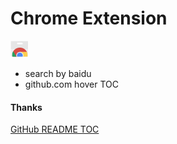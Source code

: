 Chrome Extension
=

[![image](.github/chrome.png)](https://chrome.google.com/webstore/detail/myownextension/dgpghnnkpmpiekgmcfjgpgeofhemodoj)

- search by baidu
- github.com hover TOC

#### Thanks

[GitHub README TOC](https://chrome.google.com/webstore/detail/jpalpfpdnoplgiinicplkabhpoffcjgi)